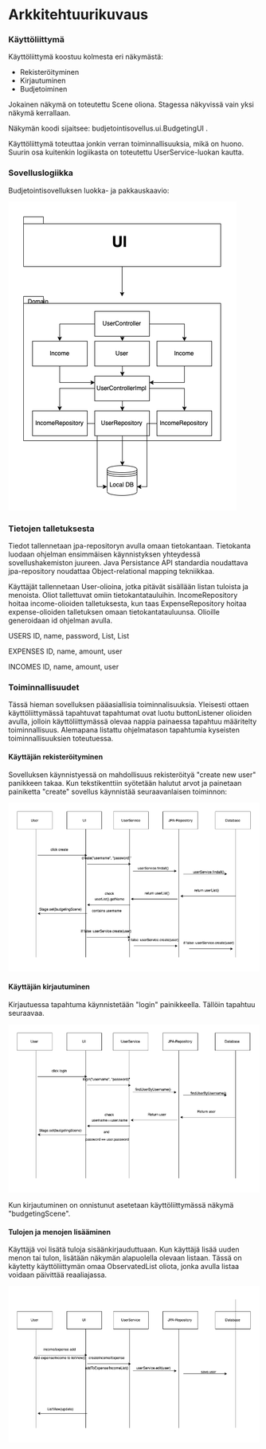 # Arkkitehtuurikuvaus


### Käyttöliittymä
Käyttöliittymä koostuu kolmesta eri näkymästä:

* Rekisteröityminen
* Kirjautuminen 
* Budjetoiminen

Jokainen näkymä on toteutettu Scene oliona. Stagessa näkyvissä vain yksi näkymä kerrallaan. 

Näkymän koodi sijaitsee: budjetointisovellus.ui.BudgetingUI .

Käyttöliittymä toteuttaa jonkin verran toiminnallisuuksia, mikä on huono. Suurin osa kuitenkin logiikasta on toteutettu UserService-luokan kautta.



### Sovelluslogiikka



Budjetointisovelluksen luokka- ja pakkauskaavio:

![alt text](https://github.com/veliblesku/ot-harjoitustyo2019s/blob/master/dokumentaatio/arkkitehtivalmis.png "Logo Title Text 1")



### Tietojen talletuksesta

Tiedot tallennetaan jpa-repositoryn avulla omaan tietokantaan. Tietokanta luodaan ohjelman ensimmäisen käynnistyksen yhteydessä sovellushakemiston juureen.  Java Persistance API standardia noudattava jpa-repository noudattaa Object-relational mapping tekniikkaa. 

Käyttäjät tallennetaan User-olioina, jotka pitävät sisällään listan tuloista ja menoista.
Oliot tallettuvat omiin tietokantatauluihin. IncomeRepository hoitaa income-olioiden talletuksesta, kun taas ExpenseRepository hoitaa expense-olioiden talletuksen omaan tietokantatauluunsa. 
Olioille generoidaan id ohjelman avulla.

USERS
ID, name, password, List<Expense>, List<Income>

EXPENSES
ID, name, amount, user

INCOMES
ID, name, amount, user


### Toiminnallisuudet

Tässä hieman sovelluksen pääasiallisia toiminnalisuuksia. Yleisesti ottaen käyttöliittymässä tapahtuvat tapahtumat ovat luotu buttonListener olioiden avulla, jolloin käyttöliittymässä olevaa nappia painaessa tapahtuu määritelty toiminnallisuus. Alemapana listattu ohjelmatason tapahtumia kyseisten toiminnallisuuksien toteutuessa.

#### Käyttäjän rekisteröityminen

Sovelluksen käynnistyessä on mahdollisuus rekisteröityä "create new user" panikkeen takaa.
Kun tekstikenttiin syötetään halutut arvot ja painetaan painiketta "create" sovellus käynnistää seuraavanlaisen toiminnon:

![alt text](https://github.com/veliblesku/ot-harjoitustyo2019s/blob/master/dokumentaatio/rekisteroityminen.png)


#### Käyttäjän kirjautuminen

Kirjautuessa tapahtuma käynnistetään "login" painikkeella. Tällöin tapahtuu seuraavaa.

![alt text](https://github.com/veliblesku/ot-harjoitustyo2019s/blob/master/dokumentaatio/kayttajankirjautuminen.png)

Kun kirjautuminen on onnistunut asetetaan käyttöliittymässä näkymä "budgetingScene".

#### Tulojen ja menojen lisääminen
Käyttäjä voi lisätä tuloja sisäänkirjauduttuaan. Kun käyttäjä lisää uuden menon tai tulon, lisätään näkymän alapuolella olevaan listaan. Tässä on käytetty käyttöliittymän omaa ObservatedList oliota, jonka avulla listaa voidaan päivittää reaaliajassa.

![alt text](https://github.com/veliblesku/ot-harjoitustyo2019s/blob/master/dokumentaatio/addIncomeExpenses.png)

